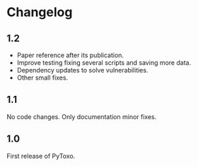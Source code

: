 # Changelog

## 1.2

- Paper reference after its publication.
- Improve testing fixing several scripts and saving more data.
- Dependency updates to solve vulnerabilities.
- Other small fixes.

## 1.1

No code changes. Only documentation minor fixes.

## 1.0

First release of PyToxo.
